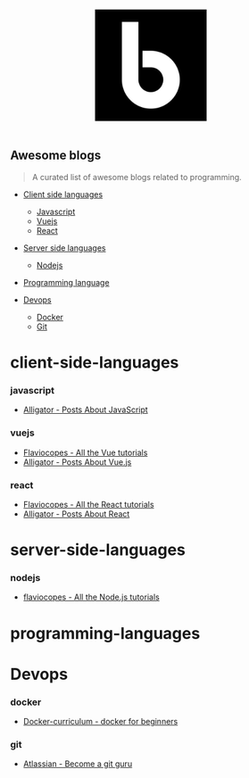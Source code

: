 <p align="center">
  <br>
  <img width="200" src="./logo.svg" alt="awesome-blogs repository logo">
  <br>
  <br>
</p>

## Awesome blogs
> A curated list of awesome blogs related to programming.

- [Client side languages](#client-side-languages)
  - [Javascript](#javascript)
  - [Vuejs](#vuejs)
  - [React](#react)

- [Server side languages](#server-side-languages)
  - [Nodejs](#nodejs)

- [Programming language](#programming-languages)

- [Devops](#devops)
  - [Docker](#docker)
  - [Git](#git)

# client-side-languages

### javascript
- [Alligator - Posts About JavaScript](https://alligator.io/js/)

### vuejs

- [Flaviocopes - All the Vue tutorials](https://flaviocopes.com/tags/vue/)
- [Alligator - Posts About Vue.js](https://alligator.io/vuejs/)

### react

- [Flaviocopes - All the React tutorials](https://flaviocopes.com/tags/react/)
- [Alligator - Posts About React](https://alligator.io/react/)

# server-side-languages

### nodejs
- [flaviocopes - All the Node.js tutorials](https://flaviocopes.com/tags/node/)

# programming-languages

# Devops

### docker
- [Docker-curriculum - docker for beginners](https://docker-curriculum.com/)

### git
- [Atlassian - Become a git guru](https://www.atlassian.com/git/tutorials)